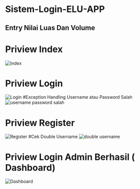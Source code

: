# Sistem-Login-ELU-APP
Entry Nilai Luas Dan Volume
------------------------------------------------------------------------
# Priview Index
![Index](https://user-images.githubusercontent.com/56224328/134331709-42f0ec8c-dd59-47b7-b6d2-f4d3b06a1179.jpg)
# Priview Login
![Login](https://user-images.githubusercontent.com/56224328/134331734-4158750c-eca0-48a3-9daf-9f91e451c61c.jpg)
#Exception Handling Username atau Password Salah
![username password salah](https://user-images.githubusercontent.com/56224328/134332671-a353db57-ed12-4a75-ad39-43e696129b06.jpg)
# Priview Register
![Register](https://user-images.githubusercontent.com/56224328/134331753-2fd54e69-93ea-4bde-8505-69e71c0502a5.jpg)
#Cek Double Username
![double username](https://user-images.githubusercontent.com/56224328/134332688-a12e04a1-8a73-427b-bdb5-886f9bfb2dba.jpg)
# Priview Login Admin Berhasil ( Dashboard)
![Dashboard](https://user-images.githubusercontent.com/56224328/134331794-b1acaca5-8941-46de-abfe-7722c9b0189e.jpg)
